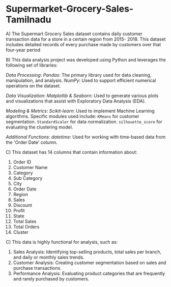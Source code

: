 # Supermarket-Grocery-Sales-Tamilnadu
A) The Supermart Grocery Sales dataset contains daily customer transaction data for a store in a certain region from 2015-
2018. This dataset includes detailed records of every purchase made by customers over that four-year period

B) This data analysis project was developed using Python and leverages the following set of libraries:

*Data Processing*:
    *Pandas*: The primary library used for data cleaning, manipulation, and analysis.
    *NumPy*: Used to support efficient numerical operations on the dataset.

*Data Visualization*:
    *Matplotlib & Seaborn*: Used to generate various plots and visualizations that assist with Exploratory Data Analysis (EDA).

*Modeling & Metrics*:
    *Scikit-learn*: Used to implement Machine Learning algorithms. Specific modules used include:
         `KMeans` for customer segmentation.
         `StandardScaler` for data normalization.
         `silhouette_score` for evaluating the clustering model.

*Additional Functions*:
    *datetime*: Used for working with time-based data from the 'Order Date' column.

C) This dataset has 14 columns that contain information about:

1.  Order ID
2.  Customer Name
3.  Category
4.  Sub Category
5.  City
6.  Order Date
7.  Region
8.  Sales
9.  Discount
10. Profit
11. State
12. Total Sales
13. Total Orders
14. Cluster

C) This data is highly functional for analysis, such as:

1. Sales Analysis: Identifying top-selling products, total sales per branch, and daily or monthly sales trends.
2. Customer Analysis: Creating customer segmentation based on sales and purchase transactions.
3. Performance Analysis: Evaluating product categories that are frequently and rarely purchased by customers.

